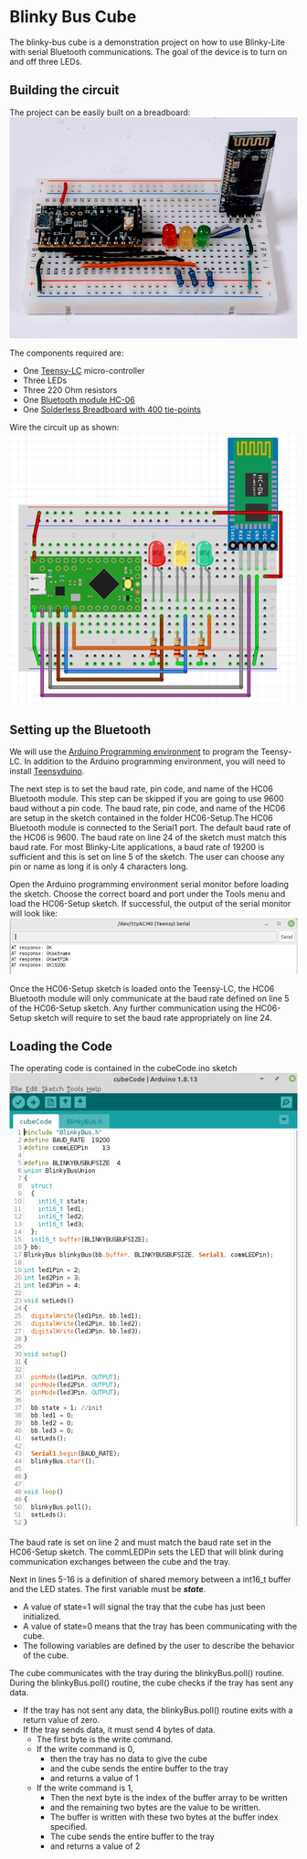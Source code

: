 # Blinky Bus Cube
The blinky-bus cube is a demonstration project on how to use Blinky-Lite with serial Bluetooth communications. The goal of the device is to turn on and off three LEDs.
## Building the circuit
The project can be easily built on a breadboard:<br>
<img src="doc/blinkyBusCube.jpg"/><br>

The components required are:
* One [Teensy-LC](https://www.pjrc.com/store/teensylc.html)  micro-controller
* Three LEDs
* Three 220 Ohm resistors
* One [Bluetooth module HC-06](https://www.electrokit.com/en/product/bluetooth-module-hc-06-serial/)
* One [Solderless Breadboard  with 400 tie-points](https://www.electrokit.com/en/product/solderless-breadboard-400-tie-points/)

Wire the circuit up as shown:<br>
<img src="doc/blinkyBusCubeFritzing.png"/><br>

## Setting up the Bluetooth
We will use the [Arduino Programming environment](https://www.arduino.cc/en/software) to program the Teensy-LC. In addition to the Arduino programming environment, you will need to install [Teensyduino](https://www.pjrc.com/teensy/teensyduino.html).

The next step is to set the baud rate, pin code, and name of the HC06 Bluetooth module. This step can be skipped if you are going to use 9600 baud without a pin code. The baud rate, pin code, and name of the HC06 are setup in the sketch contained in the folder HC06-Setup.The HC06 Bluetooth module is connected to the Serial1 port. The default baud rate of the HC06 is 9600. The baud rate on line 24 of the sketch must match this baud rate. For most Blinky-Lite applications, a baud rate of 19200 is sufficient and this is set on line 5 of the sketch. The user can choose any pin or name as long it is only 4 characters long.

Open the Arduino programming environment serial monitor before loading the sketch. Choose the correct board and port under the Tools menu and load the HC06-Setup sketch. If successful, the output of the serial monitor will look like:<br>
<img src="doc/HC06SetupSerialMonitor.png"/><br>

Once the HC06-Setup sketch is loaded onto the Teensy-LC, the HC06 Bluetooth module will only communicate at the baud rate defined on line 5 of the HC06-Setup sketch. Any further communication using the HC06-Setup sketch will require to set the baud rate appropriately on line 24.

## Loading the Code
The operating code is contained in the cubeCode.ino sketch<br>
<img src="doc/cubeCode.png"/><br>

The baud rate is set on line 2 and must match the baud rate set in the HC06-Setup sketch. The commLEDPin sets the LED that will blink during communication exchanges between the cube and the tray.

Next in lines 5-16 is a definition of shared memory between a int16_t buffer and the LED states. The first variable must be ***state***.
* A value of state=1 will signal the tray that the cube has just been initialized.
* A value of state=0 means that the tray has been communicating with the cube.
* The following variables are defined by the user to describe the behavior of the cube.

The cube communicates with the tray during the blinkyBus.poll() routine. During the blinkyBus.poll() routine, the cube checks if the tray has sent any data.
* If the tray has not sent any data, the blinkyBus.poll() routine exits with a return value of zero.
* If the tray sends data, it must send 4 bytes of data.
  - The first byte is the write command.
  - If the write command is 0,
    * then the tray has no data to give the cube
    * and the cube sends the entire buffer to the tray
    * and returns a value of 1
  - If the write command is 1,
    * Then the next byte is the index of the buffer array to be written
    * and the remaining two bytes are the value to be written.
    * The buffer is written with these two bytes at the buffer index specified.
    * The cube sends the entire buffer to the tray
    * and returns a value of 2
